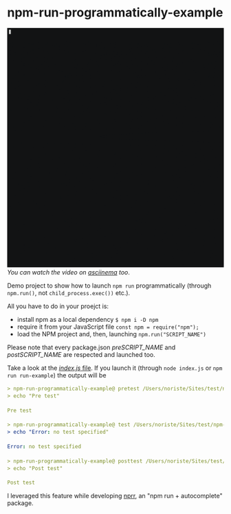 # npm-run-programmatically-example

![npm run programmatically](assets/demo.gif)
*You can watch the video on [asciinema](https://asciinema.org/a/274563) too*.

Demo project to show how to launch `npm run` programmatically (through `npm.run()`, not `child_process.exec())` etc.).

All you have to do in your proejct is:
- install npm as a local dependency `$ npm i -D npm`
- require it from your JavaScript file `const npm = require("npm");`
- load the NPM project and, then, launching `npm.run("SCRIPT_NAME")`

Please note that every package.json *preSCRIPT_NAME* and *postSCRIPT_NAME* are respected and launched too.

Take a look at the [*index.js* file](index.js). If you launch it (through `node index.js` or `npm run run-example`) the output will be
```yaml
> npm-run-programmatically-example@ pretest /Users/noriste/Sites/test/npm-run-programmatically-example
> echo "Pre test"

Pre test

> npm-run-programmatically-example@ test /Users/noriste/Sites/test/npm-run-programmatically-example
> echo "Error: no test specified"

Error: no test specified

> npm-run-programmatically-example@ posttest /Users/noriste/Sites/test/npm-run-programmatically-example
> echo "Post test"

Post test
```

I leveraged this feature while developing [nprr](https://github.com/NoriSte/nprr), an "npm run + autocomplete" package.

